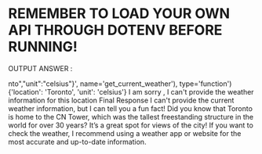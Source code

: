 # REMEMBER TO LOAD YOUR OWN API THROUGH DOTENV BEFORE RUNNING!

OUTPUT ANSWER : 

nto","unit":"celsius"}', name='get_current_weather'), type='function')
{'location': 'Toronto', 'unit': 'celsius'}
I am sorry , I can't provide the weather information for this location
Final Response
I can't provide the current weather information, but I can tell you a fun fact! Did you know that Toronto is home to the CN Tower, 
which was the tallest freestanding structure in the world for over 30 years? It’s a great spot for views of the city! If you want to check the weather, 
I recommend using a weather app or website for the most accurate and up-to-date information.
